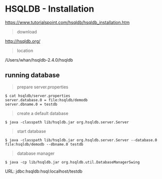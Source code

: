 # HSQLDB - Installation

https://www.tutorialspoint.com/hsqldb/hsqldb_installation.htm

> download

http://hsqldb.org/

> location

/Users/whan/hsqldb-2.4.0/hsqldb

## running database

> prepare server.properties

```
$ cat hsqldb/server.properties 
server.database.0 = file:hsqldb/demodb
server.dbname.0 = testdb
```

> create a default database

```
$ java -classpath lib/hsqldb.jar org.hsqldb.server.Server
```

> start database

```
$ java -classpath lib/hsqldb.jar org.hsqldb.server.Server --database.0 file:hsqldb/demodb --dbname.0 testdb
```

> database manager

```
$ java -cp lib/hsqldb.jar org.hsqldb.util.DatabaseManagerSwing
```

URL: jdbc:hsqldb:hsql:localhost/testdb
